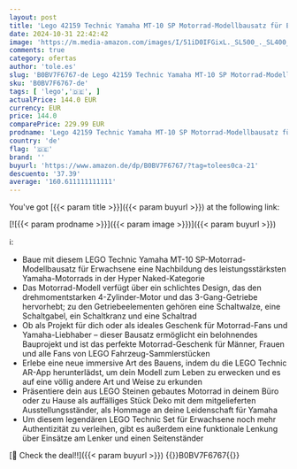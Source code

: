 ```yaml
---
layout: post
title: 'Lego 42159 Technic Yamaha MT-10 SP Motorrad-Modellbausatz für Erwachsene  authentisches Fahrzeug-Modell mit 4-Zylinder-Motor  funktionsfähiger Lenkung und AR-App  Geschenk für Männer und Frauen'
date: 2024-10-31 22:42:42
image: 'https://m.media-amazon.com/images/I/51iD0IFGixL._SL500_._SL400_.jpg'
comments: true
category: ofertas
author: 'tole.es'
slug: 'B0BV7F6767-de Lego 42159 Technic Yamaha MT-10 SP Motorrad-Modellbausatz...'
sku: 'B0BV7F6767-de'
tags: [ 'lego','🇩🇪', ]
actualPrice: 144.0 EUR
currency: EUR
price: 144.0
comparePrice: 229.99 EUR
prodname: 'Lego 42159 Technic Yamaha MT-10 SP Motorrad-Modellbausatz für Erwachsene  authentisches Fahrzeug-Modell mit 4-Zylinder-Motor  funktionsfähiger Lenkung und AR-App  Geschenk für Männer und Frauen'
country: 'de'
flag: '🇩🇪'
brand: ''
buyurl: 'https://www.amazon.de/dp/B0BV7F6767/?tag=tolees0ca-21'
descuento: '37.39'
average: '160.611111111111'
---
```


You've got [{{< param title >}}]({{< param buyurl >}}) at the following link:

[![{{< param prodname >}}]({{< param image >}})]({{< param buyurl >}})

ℹ️:

- Baue mit diesem LEGO Technic Yamaha MT-10 SP-Motorrad-Modellbausatz für Erwachsene eine Nachbildung des leistungsstärksten Yamaha-Motorrads in der Hyper Naked-Kategorie
- Das Motorrad-Modell verfügt über ein schlichtes Design, das den drehmomentstarken 4-Zylinder-Motor und das 3-Gang-Getriebe hervorhebt; zu den Getriebeelementen gehören eine Schaltwalze, eine Schaltgabel, ein Schaltkranz und eine Schaltrad
- Ob als Projekt für dich oder als ideales Geschenk für Motorrad-Fans und Yamaha-Liebhaber – dieser Bausatz ermöglicht ein belohnendes Bauprojekt und ist das perfekte Motorrad-Geschenk für Männer, Frauen und alle Fans von LEGO Fahrzeug-Sammlerstücken
- Erlebe eine neue immersive Art des Bauens, indem du die LEGO Technic AR-App herunterlädst, um dein Modell zum Leben zu erwecken und es auf eine völlig andere Art und Weise zu erkunden
- Präsentiere dein aus LEGO Steinen gebautes Motorrad in deinem Büro oder zu Hause als auffälliges Stück Deko mit dem mitgelieferten Ausstellungsständer, als Hommage an deine Leidenschaft für Yamaha
- Um diesem legendären LEGO Technic Set für Erwachsene noch mehr Authentizität zu verleihen, gibt es außerdem eine funktionale Lenkung über Einsätze am Lenker und einen Seitenständer

[🛒 Check the deal!!]({{< param buyurl >}})
{{<world>}}B0BV7F6767{{</world>}}

